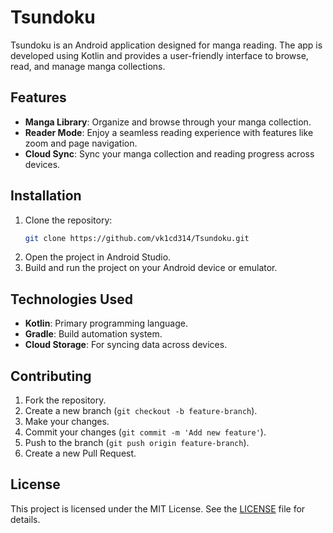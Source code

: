 # Tsundoku

Tsundoku is an Android application designed for manga reading. The app is developed using Kotlin and provides a user-friendly interface to browse, read, and manage manga collections.

## Features

- **Manga Library**: Organize and browse through your manga collection.
- **Reader Mode**: Enjoy a seamless reading experience with features like zoom and page navigation.
- **Cloud Sync**: Sync your manga collection and reading progress across devices.

## Installation

1. Clone the repository:
   ```bash
   git clone https://github.com/vk1cd314/Tsundoku.git
   ```
2. Open the project in Android Studio.
3. Build and run the project on your Android device or emulator.

## Technologies Used

- **Kotlin**: Primary programming language.
- **Gradle**: Build automation system.
- **Cloud Storage**: For syncing data across devices.

## Contributing

1. Fork the repository.
2. Create a new branch (`git checkout -b feature-branch`).
3. Make your changes.
4. Commit your changes (`git commit -m 'Add new feature'`).
5. Push to the branch (`git push origin feature-branch`).
6. Create a new Pull Request.

## License

This project is licensed under the MIT License. See the [LICENSE](LICENSE) file for details.
